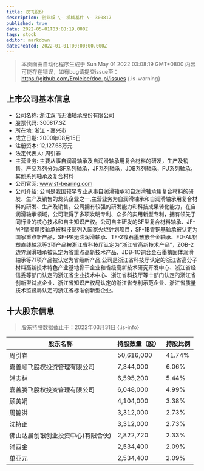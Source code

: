 ```yaml
---
title: 双飞股份
description: 创业板 \- 机械基件 \- 300817
published: true
date: 2022-05-01T03:08:19.000Z
tags: stock
editor: markdown
dateCreated: 2022-01-01T00:00:00.000Z
---
```


> 本页面由自动化程序生成于 Sun May 01 2022 03:08:19 GMT+0800
> 内容可能存在错误，如有bug请提交issue至：https://github.com/Eroleice/doc-pi/issues
{.is-warning}

## 上市公司基本信息
- 公司名称: 浙江双飞无油轴承股份有限公司
- 股票代码: 300817.SZ
- 所在地: 浙江 - 嘉兴市
- 成立日期: 2000年08月15日
- 注册资本: 12,127.68万元
- 法定代表人: 周引春
- 主营业务: 主要从事自润滑轴承及自润滑轴承用复合材料的研发，生产及销售，产品系列分为:SF系列轴承，JF系列轴承，JDB系列轴承，FU系列轴承，其他系列轴承及复合材料
- 公司官网: www.sf-bearing.com
- 公司介绍: 公司是我国较早专业从事自润滑轴承和自润滑轴承用复合材料的研发、生产及销售的龙头企业之一,主营业务为自润滑轴承和自润滑轴承用复合材料的研发、生产及销售。公司拥有较强的研发能力和科技成果转化能力，在自润滑轴承领域，公司取得了多项发明专利、众多的实用新型专利，拥有领先于同行业的核心技术和自主知识产权。公司自主研发的SF型复合材料轴承、JF-MP摩擦焊接轴承被科技部列入国家火炬计划项目，SF-1B青铜基轴承被认定为国家重点新产品，SF-PK无油润滑轴承、TF-2镍石墨散嵌合金轴承、FD-AL铝塑直线轴承等3项产品被浙江省科技厅认定为“浙江省高新技术产品”，ZOB-2边界润滑轴承被认定为省重点高新技术产品，JDB-1C铜合金石墨槽固体润滑轴承等71项产品被认定为省级新产品,公司是浙江省科技厅认定的浙江省高分子材料高新技术特色产业基地骨干企业和省级高新技术研究开发中心、浙江省经信委等部门认定的浙江省企业技术中心、浙江省科技厅等十部门认定的浙江省创新型试点企业、浙江省知识产权局认定的浙江省专利示范企业、浙江省质量技术监督局认定的浙江省标准创新型企业。


## 十大股东信息
> 股东持股数据截止于：2022年03月31日
{.is-info}

| 股东名称 | 持股数量（股） | 持股比例 |
| --- | --- | --- |
| 周引春 | 50,616,000 | 41.74% |
| 嘉善顺飞股权投资管理有限公司 | 7,344,000 | 6.06% |
| 浦志林 | 6,595,200 | 5.44% |
| 嘉善腾飞股权投资管理有限公司 | 6,048,000 | 4.99% |
| 顾美娟 | 4,104,000 | 3.38% |
| 周锦洪 | 3,312,000 | 2.73% |
| 沈持正 | 3,312,000 | 2.73% |
| 佛山达晨创银创业投资中心(有限合伙) | 2,822,720 | 2.33% |
| 浦四金 | 2,534,400 | 2.09% |
| 单亚元 | 2,534,400 | 2.09% |




